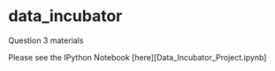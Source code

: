 # data_incubator
Question 3 materials

Please see the IPython Notebook [here][Data_Incubator_Project.ipynb]
